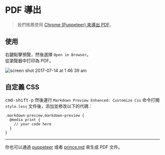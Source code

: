 # PDF 導出

> 我們推薦使用 [Chrome (Puppeteer) 來導出 PDF](./puppeteer.md)。

## 使用

右鍵點擊預覽，然後選擇 `Open in Browser`。  
從瀏覽器中打印為 PDF。

![screen shot 2017-07-14 at 1 46 39 am](https://user-images.githubusercontent.com/1908863/28201366-536dbc0a-6836-11e7-866f-db9a5d12de16.png)

## 自定義 CSS

<kbd>cmd-shift-p</kbd> 然後運行 `Markdown Preview Enhanced: Customize Css` 命令打開 `style.less` 文件後，添加並修改以下的代碼：

```less
.markdown-preview.markdown-preview {
  @media print {
    // your code here
  }
}
```

---

你也可以通過 [puppeteer](zh-tw/puppeteer.md) 或者 [prince.md](zh-tw/prince.md) 來生成 PDF 文件。
